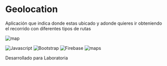 # Geolocation
Aplicación que indica donde estas ubicado y adonde quieres ir obteniendo el recorrido con diferentes tipos de rutas 

![map](https://s31.postimg.org/c3l1hs2or/map.png)

![Javascript](https://img.shields.io/badge/javascript-ecma6-008080.svg)
![Bootstrap](https://img.shields.io/badge/bootstrap-v4.0.0-70108d.svg)
![Firebase](https://img.shields.io/badge/bootstrap-v4.11.0-034b86.svg)
![maps](https://img.shields.io/badge/google-maps-brightgreen.svg)

Desarrollado para Laboratoria
